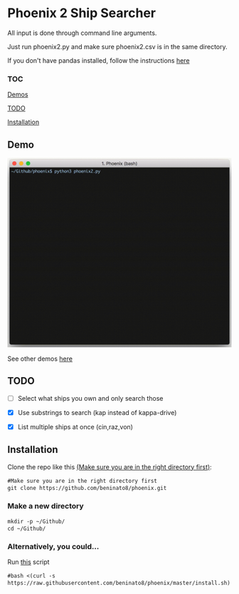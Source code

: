 # Phoenix 2 Ship Searcher
All input is done through command line arguments.

Just run phoenix2.py and make sure phoenix2.csv is in the same directory.

If you don't have pandas installed, follow the instructions [here](https://pandas.pydata.org/pandas-docs/stable/install.html)

### TOC

[Demos](#demo)

[TODO](#todo)

[Installation](#installation)

## Demo

![](https://github.com/beninato8/phoenix/blob/master/vids/search/gifs/16.gif)

See other demos [here](https://github.com/beninato8/phoenix/tree/master/vids)

## TODO

- [ ] Select what ships you own and only search those

- [x] Use substrings to search (kap instead of kappa-drive)

- [x] List multiple ships at once (cin,raz,von)

## Installation

Clone the repo like this [(Make sure you are in the right directory first)](#make-a-new-directory):
```
#Make sure you are in the right directory first
git clone https://github.com/beninato8/phoenix.git
```

### Make a new directory
```
mkdir -p ~/Github/
cd ~/Github/
```

### Alternatively, you could...

Run [this](https://github.com/beninato8/phoenix/blob/master/install.sh) script
```
#bash <(curl -s https://raw.githubusercontent.com/beninato8/phoenix/master/install.sh)
```
